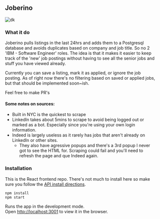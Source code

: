 ## Joberino

![dk](https://i.imgur.com/hMfFHoj.gif)

### What it do

Joberino pulls listings in the last 24hrs and adds them to a Postgresql database and avoids duplicates based on company and job title. So no 2 'IBM - Software Engineer' roles. The idea is that it makes it easier to keep track of the 'new' job postings without having to see all the senior jobs and stuff you have viewed already.

Currently you can save a listing, mark it as applied, or ignore the job posting. As of right now there's no filtering based on saved or applied jobs, but that should be implemented soon~ish.

Feel free to make PR's

#### Some notes on sources:

- Built in NYC is the quickest to scrape
- LinkedIn takes about 5mins to scrape to avoid being logged out or marked as a bot. Especially since you're using your own login information.
- Indeed is largely useless as it rarely has jobs that aren't already on LinkedIn or other sites.
  - They also have agressive popups and there's a 3rd popup I never got to see the HTML for. Scraping could fail and you'll need to refresh the page and que Indeed again.

### Installation

This is the React frontend repo. There's not much to install here so make sure you follow the [API install directions](https://github.com/denvermullets/joberino-portal-api).



```
npm install
npm start
```

Runs the app in the development mode.<br />
Open [http://localhost:3001](http://localhost:3001) to view it in the browser.